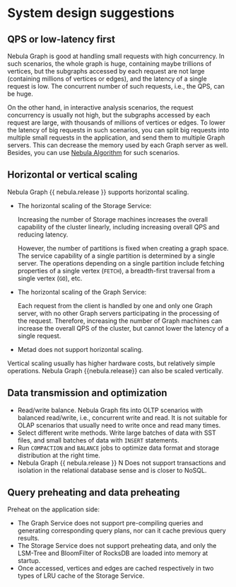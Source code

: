 # System design suggestions

## QPS or low-latency first

Nebula Graph is good at handling small requests with high concurrency. In such scenarios, the whole graph is huge, containing maybe trillions of vertices, but the subgraphs accessed by each request are not large (containing millions of vertices or edges), and the latency of a single request is low. The concurrent number of such requests, i.e., the QPS, can be huge.

On the other hand, in interactive analysis scenarios, the request concurrency is usually not high, but the subgraphs accessed by each request are large, with thousands of millions of vertices or edges. To lower the latency of big requests in such scenarios, you can split big requests into multiple small requests in the application, and send them to multiple Graph servers. This can decrease the memory used by each Graph server as well. Besides, you can use [Nebula Algorithm](../nebula-algorithm.md) for such scenarios.

## Horizontal or vertical scaling

Nebula Graph {{ nebula.release }} supports horizontal scaling.

+ The horizontal scaling of the Storage Service:

  Increasing the number of Storage machines increases the overall capability of the cluster linearly, including increasing overall QPS and reducing latency.

  However, the number of partitions is fixed when creating a graph space. The service capability of a single partition is determined by a single server. The operations depending on a single partition include fetching properties of a single vertex (`FETCH`), a breadth-first traversal from a single vertex (`GO`), etc.

+ The horizontal scaling of the Graph Service:

  Each request from the client is handled by one and only one Graph server, with no other Graph servers participating in the processing of the request. Therefore, increasing the number of Graph machines can increase the overall QPS of the cluster, but cannot lower the latency of a single request.

+ Metad does not support horizontal scaling.

Vertical scaling usually has higher hardware costs, but relatively simple operations. Nebula Graph {{nebula.release}} can also be scaled vertically.

## Data transmission and optimization

- Read/write balance. Nebula Graph fits into OLTP scenarios with balanced read/write, i.e., concurrent write and read. It is not suitable for OLAP scenarios that usually need to write once and read many times.
- Select different write methods. Write large batches of data with SST files, and small batches of data with `INSERT` statements.
- Run `COMPACTION` and `BALANCE` jobs to optimize data format and storage distribution at the right time.
- Nebula Graph {{ nebula.release }} N Does not support transactions and isolation in the relational database sense and is closer to NoSQL.

## Query preheating and data preheating

Preheat on the application side:

- The Graph Service does not support pre-compiling queries and generating corresponding query plans, nor can it cache previous query results.
- The Storage Service does not support preheating data, and only the LSM-Tree and BloomFilter of RocksDB are loaded into memory at startup.
- Once accessed, vertices and edges are cached respectively in two types of LRU cache of the Storage Service.
